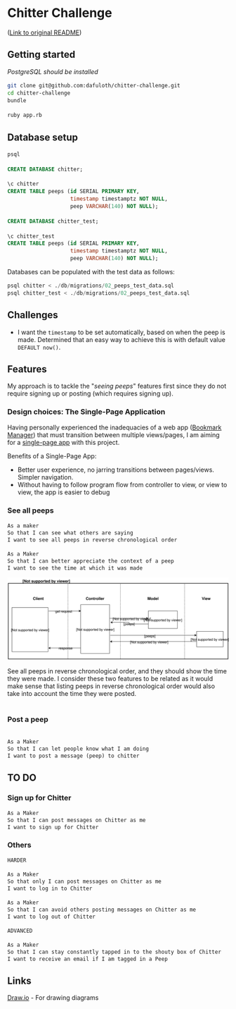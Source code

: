 Chitter Challenge
=================

([Link to original README](./original-README.md))

## Getting started

_PostgreSQL should be installed_

```sh
git clone git@github.com:dafuloth/chitter-challenge.git
cd chitter-challenge
bundle

ruby app.rb

```

## Database setup

```sql
psql

CREATE DATABASE chitter;

\c chitter
CREATE TABLE peeps (id SERIAL PRIMARY KEY,
                    timestamp timestamptz NOT NULL,
                    peep VARCHAR(140) NOT NULL);

CREATE DATABASE chitter_test;

\c chitter_test
CREATE TABLE peeps (id SERIAL PRIMARY KEY,
                    timestamp timestamptz NOT NULL,
                    peep VARCHAR(140) NOT NULL);

```
Databases can be populated with the test data as follows:

```sql
psql chitter < ./db/migrations/02_peeps_test_data.sql
psql chitter_test < ./db/migrations/02_peeps_test_data.sql

```

## Challenges
- I want the `timestamp` to be set automatically, based on when the peep is made. Determined that an easy way to achieve this is with default value `DEFAULT now()`.

## Features

My approach is to tackle the "_seeing peeps_" features first since they do not require signing up or posting (which requires signing up).

### Design choices: The Single-Page Application
Having personally experienced the inadequacies of a web app ([Bookmark Manager](https://github.com/dafuloth/bookmark_manager)) that must transition between multiple views/pages, I am aiming for a [single-page app](https://en.wikipedia.org/wiki/Single-page_application) with this project.

Benefits of a Single-Page App:

- Better user experience, no jarring transitions between pages/views. Simpler navigation. 
- Without having to follow program flow from controller to view, or view to view, the app is easier to debug


### **See all peeps**

```
As a maker
So that I can see what others are saying  
I want to see all peeps in reverse chronological order

As a Maker  
So that I can better appreciate the context of a peep  
I want to see the time at which it was made  

```

![See all peeps in reverse chronological order](./chitter1.svg)

See all peeps in reverse chronological order, and they should show the time they were made. I consider these two features to be related as it would make sense that listing peeps in reverse chronological order would also take into account the time they were posted.
<br><br>



### **Post a peep**

```

As a Maker
So that I can let people know what I am doing  
I want to post a message (peep) to chitter

```


## TO DO

### **Sign up for Chitter**

```
As a Maker
So that I can post messages on Chitter as me
I want to sign up for Chitter

```

### **Others**
```
HARDER

As a Maker
So that only I can post messages on Chitter as me
I want to log in to Chitter

As a Maker
So that I can avoid others posting messages on Chitter as me
I want to log out of Chitter

ADVANCED

As a Maker
So that I can stay constantly tapped in to the shouty box of Chitter
I want to receive an email if I am tagged in a Peep
```

## Links

[Draw.io](https://www.draw.io/) - For drawing diagrams